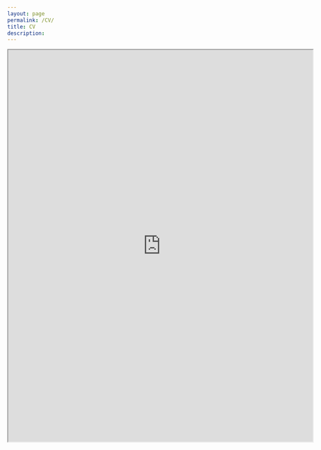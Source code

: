 ```yaml
---
layout: page
permalink: /CV/
title: CV
description:
---
```


<iframe src="https://drive.google.com/file/d/1tiNu0YuyFivIgXgn4imqClhYKWpaAwUQ/preview" width="700" height="900"></iframe>